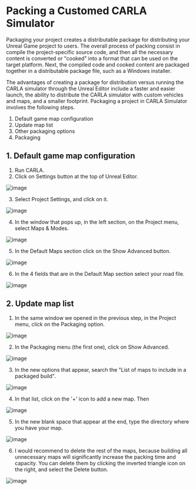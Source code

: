 # Packing a Customed CARLA Simulator

Packaging your project creates a distributable package for distributing your Unreal Game project to users. The overall process of packing consist in compile the project-specific source code, and then all the necessary content is converted or "cooked" into a format that can be used on the target platform. Next, the compiled code and cooked content are packaged together in a distributable package file, such as a Windows installer.

The advantages of creating a package for distribution versus running the CARLA simulator through the Unreal Editor include a faster and easier launch, the ability to distribute the CARLA simulator with custom vehicles and maps, and a smaller footprint. Packaging a project in CARLA Simulator involves the following steps.

1. Default game map configuration
2. Update map list
3. Other packaging options
4. Packaging

## 1. Default game map configuration

1. Run CARLA.
2. Click on Settings button at the top of Unreal Editor.

![image](https://github.com/0123gabriel/Ubuntu_ROS_Tutorial/assets/108648272/40b81a50-b4bc-41df-b821-fdcec4ae1106)

3. Select Project Settings, and click on it.

![image](https://github.com/0123gabriel/Ubuntu_ROS_Tutorial/assets/108648272/75c2131e-9f0b-4dcf-8240-a0988fc76a50)

4. In the window that pops up, in the left section, on the Project menu, select Maps & Modes.

![image](https://github.com/0123gabriel/Ubuntu_ROS_Tutorial/assets/108648272/66f34aba-72f7-4892-bff9-872d7462d5c4)

5. In the Default Maps section click on the Show Advanced button.

![image](https://github.com/0123gabriel/Ubuntu_ROS_Tutorial/assets/108648272/7726ad5c-61ae-4308-b145-13ca4ca7b277)

6. In the 4 fields that are in the Default Map section select your road file. 

![image](https://github.com/0123gabriel/Ubuntu_ROS_Tutorial/assets/108648272/64cbbbbb-0cf9-4271-ad58-ac3e4f3315cf)

## 2. Update map list

1. In the same window we opened in the previous step, in the Project menu, click on the Packaging option.

![image](https://github.com/0123gabriel/Ubuntu_ROS_Tutorial/assets/108648272/31e2928d-1639-4af2-afaa-708b0e2cb21f)

2. In the Packaging menu (the first one), click on Show Advanced.

![image](https://github.com/0123gabriel/Ubuntu_ROS_Tutorial/assets/108648272/b95d0755-7bbd-46d0-987d-1ef3ac1429b0)

3. In the new options that appear, search the "List of maps to include in a packaged build".

![image](https://github.com/0123gabriel/Ubuntu_ROS_Tutorial/assets/108648272/722f87d3-23c2-4c60-99da-9b03d6e642b5)

4. In that list, click on the '+' icon to add a new map. Then 

![image](https://github.com/0123gabriel/Ubuntu_ROS_Tutorial/assets/108648272/93b2a631-8d21-4fed-adb2-dde7f5ee2d0d)

5. In the new blank space that appear at the end, type the directory where you have your map.

![image](https://github.com/0123gabriel/Ubuntu_ROS_Tutorial/assets/108648272/c6198c74-ac72-43f4-9df8-2d357d00f8f0)

6. I would recommend to delete the rest of the maps, because building all unnecessary maps will significantly increase the packing time and capacity. You can delete them by clicking the inverted triangle icon on the right, and select the Delete button.

![image](https://github.com/0123gabriel/Ubuntu_ROS_Tutorial/assets/108648272/286dc4d9-d87d-49db-a9c0-b3563964971b)
